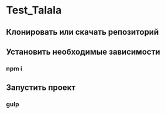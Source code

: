 # Test_Talala

## Клонировать или скачать репозиторий

## Установить необходимые зависимости

### npm i

## Запустить проект

### gulp
